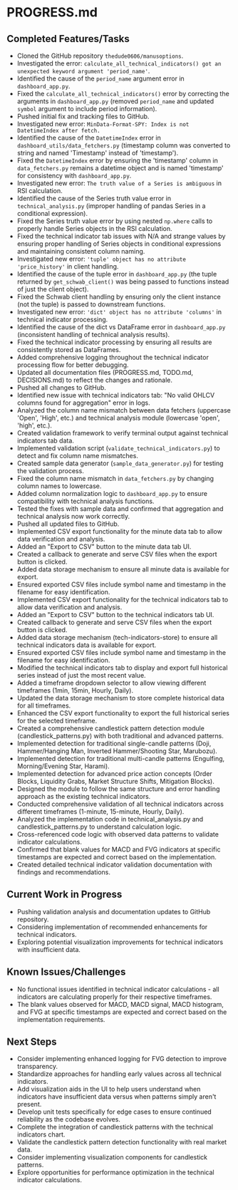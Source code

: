 # PROGRESS.md

## Completed Features/Tasks

- Cloned the GitHub repository `thedude0606/manusoptions`.
- Investigated the error: `calculate_all_technical_indicators() got an unexpected keyword argument 'period_name'`.
- Identified the cause of the `period_name` argument error in `dashboard_app.py`.
- Fixed the `calculate_all_technical_indicators()` error by correcting the arguments in `dashboard_app.py` (removed `period_name` and updated `symbol` argument to include period information).
- Pushed initial fix and tracking files to GitHub.
- Investigated new error: `MinData-Format-SPY: Index is not DatetimeIndex after fetch.`
- Identified the cause of the `DatetimeIndex` error in `dashboard_utils/data_fetchers.py` (timestamp column was converted to string and named 'Timestamp' instead of 'timestamp').
- Fixed the `DatetimeIndex` error by ensuring the 'timestamp' column in `data_fetchers.py` remains a datetime object and is named 'timestamp' for consistency with `dashboard_app.py`.
- Investigated new error: `The truth value of a Series is ambiguous` in RSI calculation.
- Identified the cause of the Series truth value error in `technical_analysis.py` (improper handling of pandas Series in a conditional expression).
- Fixed the Series truth value error by using nested `np.where` calls to properly handle Series objects in the RSI calculation.
- Fixed the technical indicator tab issues with N/A and strange values by ensuring proper handling of Series objects in conditional expressions and maintaining consistent column naming.
- Investigated new error: `'tuple' object has no attribute 'price_history'` in client handling.
- Identified the cause of the tuple error in `dashboard_app.py` (the tuple returned by `get_schwab_client()` was being passed to functions instead of just the client object).
- Fixed the Schwab client handling by ensuring only the client instance (not the tuple) is passed to downstream functions.
- Investigated new error: `'dict' object has no attribute 'columns'` in technical indicator processing.
- Identified the cause of the dict vs DataFrame error in `dashboard_app.py` (inconsistent handling of technical analysis results).
- Fixed the technical indicator processing by ensuring all results are consistently stored as DataFrames.
- Added comprehensive logging throughout the technical indicator processing flow for better debugging.
- Updated all documentation files (PROGRESS.md, TODO.md, DECISIONS.md) to reflect the changes and rationale.
- Pushed all changes to GitHub.
- Identified new issue with technical indicators tab: "No valid OHLCV columns found for aggregation" error in logs.
- Analyzed the column name mismatch between data fetchers (uppercase 'Open', 'High', etc.) and technical analysis module (lowercase 'open', 'high', etc.).
- Created validation framework to verify terminal output against technical indicators tab data.
- Implemented validation script (`validate_technical_indicators.py`) to detect and fix column name mismatches.
- Created sample data generator (`sample_data_generator.py`) for testing the validation process.
- Fixed the column name mismatch in `data_fetchers.py` by changing column names to lowercase.
- Added column normalization logic to `dashboard_app.py` to ensure compatibility with technical analysis functions.
- Tested the fixes with sample data and confirmed that aggregation and technical analysis now work correctly.
- Pushed all updated files to GitHub.
- Implemented CSV export functionality for the minute data tab to allow data verification and analysis.
- Added an "Export to CSV" button to the minute data tab UI.
- Created a callback to generate and serve CSV files when the export button is clicked.
- Added data storage mechanism to ensure all minute data is available for export.
- Ensured exported CSV files include symbol name and timestamp in the filename for easy identification.
- Implemented CSV export functionality for the technical indicators tab to allow data verification and analysis.
- Added an "Export to CSV" button to the technical indicators tab UI.
- Created callback to generate and serve CSV files when the export button is clicked.
- Added data storage mechanism (tech-indicators-store) to ensure all technical indicators data is available for export.
- Ensured exported CSV files include symbol name and timestamp in the filename for easy identification.
- Modified the technical indicators tab to display and export full historical series instead of just the most recent value.
- Added a timeframe dropdown selector to allow viewing different timeframes (1min, 15min, Hourly, Daily).
- Updated the data storage mechanism to store complete historical data for all timeframes.
- Enhanced the CSV export functionality to export the full historical series for the selected timeframe.
- Created a comprehensive candlestick pattern detection module (candlestick_patterns.py) with both traditional and advanced patterns.
- Implemented detection for traditional single-candle patterns (Doji, Hammer/Hanging Man, Inverted Hammer/Shooting Star, Marubozu).
- Implemented detection for traditional multi-candle patterns (Engulfing, Morning/Evening Star, Harami).
- Implemented detection for advanced price action concepts (Order Blocks, Liquidity Grabs, Market Structure Shifts, Mitigation Blocks).
- Designed the module to follow the same structure and error handling approach as the existing technical indicators.
- Conducted comprehensive validation of all technical indicators across different timeframes (1-minute, 15-minute, Hourly, Daily).
- Analyzed the implementation code in technical_analysis.py and candlestick_patterns.py to understand calculation logic.
- Cross-referenced code logic with observed data patterns to validate indicator calculations.
- Confirmed that blank values for MACD and FVG indicators at specific timestamps are expected and correct based on the implementation.
- Created detailed technical indicator validation documentation with findings and recommendations.

## Current Work in Progress

- Pushing validation analysis and documentation updates to GitHub repository.
- Considering implementation of recommended enhancements for technical indicators.
- Exploring potential visualization improvements for technical indicators with insufficient data.

## Known Issues/Challenges

- No functional issues identified in technical indicator calculations - all indicators are calculating properly for their respective timeframes.
- The blank values observed for MACD, MACD signal, MACD histogram, and FVG at specific timestamps are expected and correct based on the implementation requirements.

## Next Steps

- Consider implementing enhanced logging for FVG detection to improve transparency.
- Standardize approaches for handling early values across all technical indicators.
- Add visualization aids in the UI to help users understand when indicators have insufficient data versus when patterns simply aren't present.
- Develop unit tests specifically for edge cases to ensure continued reliability as the codebase evolves.
- Complete the integration of candlestick patterns with the technical indicators chart.
- Validate the candlestick pattern detection functionality with real market data.
- Consider implementing visualization components for candlestick patterns.
- Explore opportunities for performance optimization in the technical indicator calculations.
